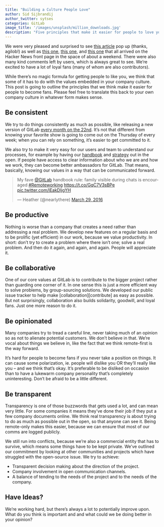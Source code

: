 ```yaml
---
title: "Building a Culture People Love"
author: Sid Sijbrandij
author_twitter: sytses
categories: GitLab
image_title: '/images/unsplash/million_downloads.jpg'
description: "Five principles that make it easier for people to love your company culture"
---
```


We were very pleased and surprised to see [this article](https://www.b.agilob.net/choose-gitlab-for-your-next-project/) pop up
(thanks, agilob!) as well as [this one](https://news.ycombinator.com/item?id=11091980),
[this one](https://news.ycombinator.com/item?id=11095652), and
[this one](https://news.ycombinator.com/item?id=11091577) that all arrived on
the Hacker News front page in the space of about a weekend. There were also many
kind comments left by users, which is always great to see. We’re excited to have
a lot of loyal fans (many of whom are also contributors).

While there’s no magic formula for getting people to like you, we think that
some of it has to do with the values embedded in your company culture.
This post is going to outline the principles that we think make it
easier for people to become fans. Please feel free to translate this back to
your own company culture in whatever form makes sense.

<!-- more -->

## Be consistent

We try to do things consistently as much as possible, like releasing a new
version of GitLab [every month on the 22nd][releasedate].
It’s not that different from knowing your favorite show is going to come out on
the Thursday of every week; when you can rely on something, it’s easier to get
committed to it.

We also try to make it very easy for our users and team to understand our
processes, for example by having our [handbook]
and [strategy] out in the open.
If people have access to clear information about who we are and how we work,
they can become better ambassadors for GitLab.
That means, basically, knowing our values in a way that can be communicated forward.

<blockquote class="twitter-tweet" data-lang="en"><p lang="en" dir="ltr">My fave <a href="https://twitter.com/gitlab">@GitLab</a> handbook rule: family visible during chats is encouraged <a href="https://twitter.com/hashtag/Remoteworking?src=hash">#Remoteworking</a> <a href="https://t.co/GqC7V3sBPe">https://t.co/GqC7V3sBPe</a> <a href="https://t.co/lEakDljgYH">pic.twitter.com/lEakDljgYH</a></p>&mdash; Heather (@nearlythere) <a href="https://twitter.com/nearlythere/status/714878434455982080">March 29, 2016</a></blockquote>
<script async src="//platform.twitter.com/widgets.js" charset="utf-8"></script>

## Be productive

Nothing is worse than a company that creates a need rather than addressing a
real problem.
We develop new features on a regular basis and to be prolific (yet efficient)
in our work, because we value productivity.
In short: don’t try to create a problem where there isn’t one; solve a real
problem. And then do it again, and again, and again. People will appreciate it.

## Be collaborative

One of our core values at GitLab is to contribute to the bigger project rather
than guarding one corner of it. In one sense this is just a more efficient way
to solve problems, by group-sourcing solutions.  We developed our public issue
tracker to help make [collaboration][contribute] as easy as possible.
But not surprisingly, collaboration also builds solidarity, goodwill, and
loyal fans. Just one more reason to do it.

## Be opinionated

Many companies try to tread a careful line, never taking much of an opinion so
as not to alienate potential customers. We don’t believe in that. We’re vocal
about things we believe in, like the fact that we think remote-first is the way
forward.

It’s hard for people to become fans if you never take a position on things.
It can cause some polarization, ie. people will dislike you OR they’ll really
like you – and we think that’s okay. It’s preferable to be disliked on occasion
than to have a lukewarm company personality that’s completely uninteresting.
Don’t be afraid to be a little different.

## Be transparent

Transparency is one of those buzzwords that gets used a lot, and can mean very
little. For some companies it means they’ve done their job if they put a few
company documents online. We think real transparency is about trying to do as
much as possible out in the open, so that anyone can see it. Being remote-only
makes this easier, because we can ensure that most of our comms are logged publicly.

We still run into conflicts, because we’re also a commercial entity that has to
survive, which means some things have to be kept private. We’ve outlined our
commitment by looking at other communities and projects which have struggled
with the open-source issue. We try to achieve:

- Transparent decision making about the direction of the project.
- Company involvement in open communication channels.
- A balance of tending to the needs of the project and to the needs of the company.

## Have Ideas?

We’re working hard, but there’s always a lot to potentially improve upon.
What do you think is important and and what could we be doing better in your
opinion?

[releasedate]: https://about.gitlab.com/2015/12/07/why-we-shift-objectives-and-not-release-dates-at-gitlab/
[strategy]: https://about.gitlab.com/strategy/
[handbook]: https://about.gitlab.com/handbook/
[contribution]: https://gitlab.com/gitlab-org/gitlab-ce/blob/master/CONTRIBUTING.md